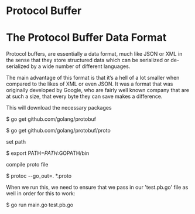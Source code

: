 # Protocol Buffer
# The Protocol Buffer Data Format
Protocol buffers, are essentially a data format, much like JSON or XML in the sense that they store structured data which can be serialized or de-serialized by a wide number of different languages.

The main advantage of this format is that it’s a hell of a lot smaller when compared to the likes of XML or even JSON. It was a format that was originally developed by Google, who are fairly well known company that are at such a size, that every byte they can save makes a difference.

This will download the necessary packages

$ go get github.com/golang/protobuf

$ go get github.com/golang/protobuf/proto

set path

$ export PATH=$PATH:$GOPATH/bin

compile proto file

$ protoc --go_out=. *.proto


When we run this, we need to ensure that we pass in our 'test.pb.go' file as well in order for this to work:

$ go run main.go test.pb.go
